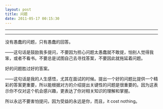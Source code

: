 ```yaml
---
layout: post
title: 问题
date: 2011-05-17 00:15:30
---
```


<meta http-equiv='Content-Type' content='text/html; charset=utf-8' />

---

---

没有愚蠢的问题，只有愚蠢的回答。

——这句话是鼓励我多提问，不要因为担心问题太愚蠢就不敢提，怕别人觉得我笨，或者不看书。不要总是试图自己去寻找答案，不要因此就拖延着问题。

好的问题胜过好的答案。

——这句话是我的人生感悟，尤其在面试的时候。提出一个好的问题比提供一个精彩的答案更重要，所以能根据对方的介绍提出关键性的问题是很重要的。因为这表示你不仅对这个机会感兴趣，更表达了你对相关知识的理解和掌握。

所以永远不要害怕提问，因为受益的永远是你，而且，it cost
nothing。


